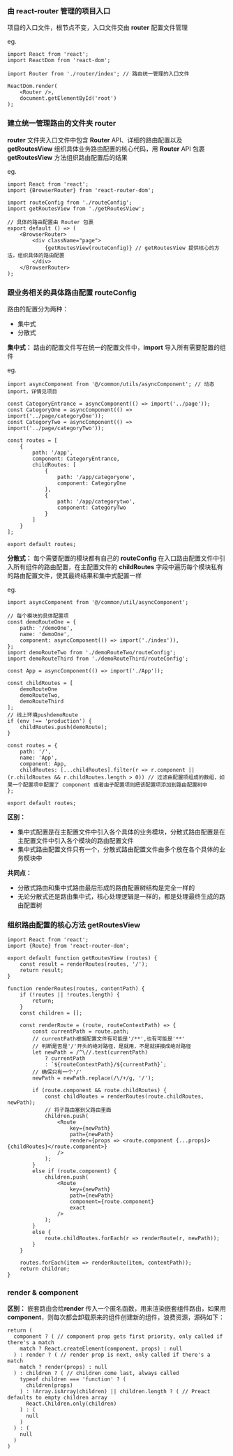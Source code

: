 ### 由 react-router 管理的项目入口

项目的入口文件，根节点不变，入口文件交由 **router** 配置文件管理

eg.

```
import React from 'react';
import ReactDom from 'react-dom';

import Router from './router/index'; // 路由统一管理的入口文件

ReactDom.render(
	<Router />,
	document.getElementById('root')
);
```

### 建立统一管理路由的文件夹 router

**router** 文件夹入口文件中包含 **Router** API、详细的路由配置以及 **getRoutesView** 组织具体业务路由配置的核心代码，用 **Router** API 包裹 **getRoutesView** 方法组织路由配置后的结果

eg.

```
import React from 'react';
import {BrowserRouter} from 'react-router-dom';

import routeConfig from './routeConfig';
import getRoutesView from './getRoutesView';

// 具体的路由配置由 Router 包裹
export default () => (
	<BrowserRouter>
		<div className="page">
		    {getRoutesView(routeConfig)} // getRoutesView 提供核心的方法，组织具体的路由配置
		</div>
	</BrowserRouter>
);
```
### 跟业务相关的具体路由配置 routeConfig

路由的配置分为两种：

- 集中式
- 分散式

**集中式：** 路由的配置文件写在统一的配置文件中，**import** 导入所有需要配置的组件

eg. 

```
import asyncComponent from '@/common/utils/asyncComponent'; // 动态 import，详情见项目

const CategoryEntrance = asyncComponent(() => import('../page'));
const CategoryOne = asyncComponent(() => import('../page/categoryOne'));
const CategoryTwo = asyncComponent(() => import('../page/categoryTwo'));

const routes = [
	{
		path: '/app',
		component: CategoryEntrance,
		childRoutes: [
			{
				path: '/app/categoryone',
				component: CategoryOne
			},
			{
				path: '/app/categorytwo',
				component: CategoryTwo
			}
		]
	}
];

export default routes;

```

**分散式：** 每个需要配置的模块都有自己的 **routeConfig** 在入口路由配置文件中引入所有组件的路由配置，在主配置文件的 **childRoutes** 字段中遍历每个模块私有的路由配置文件，使其最终结果和集中式配置一样

eg.

```
import asyncComponent from '@/common/util/asyncComponent';

// 每个模块的具体配置项
const demoRouteOne = {
	path: '/demoOne',
	name: 'demoOne',
	component: asyncComponent(() => import('./index')),
};
import demoRouteTwo from './demoRouteTwo/routeConfig';
import demoRouteThird from './demoRouteThird/routeConfig';

const App = asyncComponent(() => import('./App'));

const childRoutes = [
	demoRouteOne
	demoRouteTwo,
	demoRouteThird
];
// 线上环境pushdemoRoute
if (env !== 'production') {
	childRoutes.push(demoRoute);
}

const routes = {
	path: '/',
	name: 'App',
	component: App,
	childRoutes: [...childRoutes].filter(r => r.component || (r.childRoutes && r.childRoutes.length > 0)) // 过滤由配置项组成的数组，如果一个配置项中配置了 component 或者由子配置项则把该配置项添加到路由配置树中
};

export default routes;
```
**区别：**
 
- 集中式配置是在主配置文件中引入各个具体的业务模块，分散式路由配置是在主配置文件中引入各个模块的路由配置文件
- 集中式路由配置文件只有一个，分散式路由配置文件由多个放在各个具体的业务模块中

**共同点：**

- 分散式路由和集中式路由最后形成的路由配置树结构是完全一样的
- 无论分散式还是路由集中式，核心处理逻辑是一样的，都是处理最终生成的路由配置树

### 组织路由配置的核心方法 getRoutesView

```
import React from 'react';
import {Route} from 'react-router-dom';

export default function getRoutesView (routes) {
	const result = renderRoutes(routes, '/');
	return result;
}

function renderRoutes(routes, contentPath) {
	if (!routes || !routes.length) {
	    return;
	}
	const children = [];
		
	const renderRoute = (route, routeContextPath) => {
		const currentPath = route.path;
		// currentPath根据配置文件有可能是'/**',也有可能是'**'
		// 判断是否是'/'开头的绝对路径，是就用，不是就拼接成绝对路径
		let newPath = /^\//.test(currentPath)
		    ? currentPath
		    : `${routeContextPath}/${currentPath}`;
		// 确保只有一个'/'
		newPath = newPath.replace(/\/+/g, '/');
			
		if (route.component && route.childRoutes) {
		    const childRoutes = renderRoutes(route.childRoutes, newPath);
		    // 将子路由塞到父路由里面
		    children.push(
		        <Route
		            key={newPath}
		            path={newPath}
		            render={props => <route.component {...props}>{childRoutes}</route.component>}
		        />
		    );
		}
		else if (route.component) {
		    children.push(
		        <Route
		            key={newPath}
		            path={newPath}
		            component={route.component}
		            exact
		        />
		    );
		}
		else {
		    route.childRoutes.forEach(r => renderRoute(r, newPath));
		}
    }

	routes.forEach(item => renderRoute(item, contentPath));
	return children;
}

```

### render & component

**区别：** 嵌套路由会给**render** 传入一个匿名函数，用来渲染嵌套组件路由，如果用**component**，则每次都会卸载原来的组件创建新的组件，浪费资源，源码如下：

```
return (
  component ? ( // component prop gets first priority, only called if there's a match
    match ? React.createElement(component, props) : null
  ) : render ? ( // render prop is next, only called if there's a match
    match ? render(props) : null
  ) : children ? ( // children come last, always called
    typeof children === 'function' ? (
      children(props)
    ) : !Array.isArray(children) || children.length ? ( // Preact defaults to empty children array
      React.Children.only(children)
    ) : (
      null
    )
  ) : (
    null
  )
)
```







